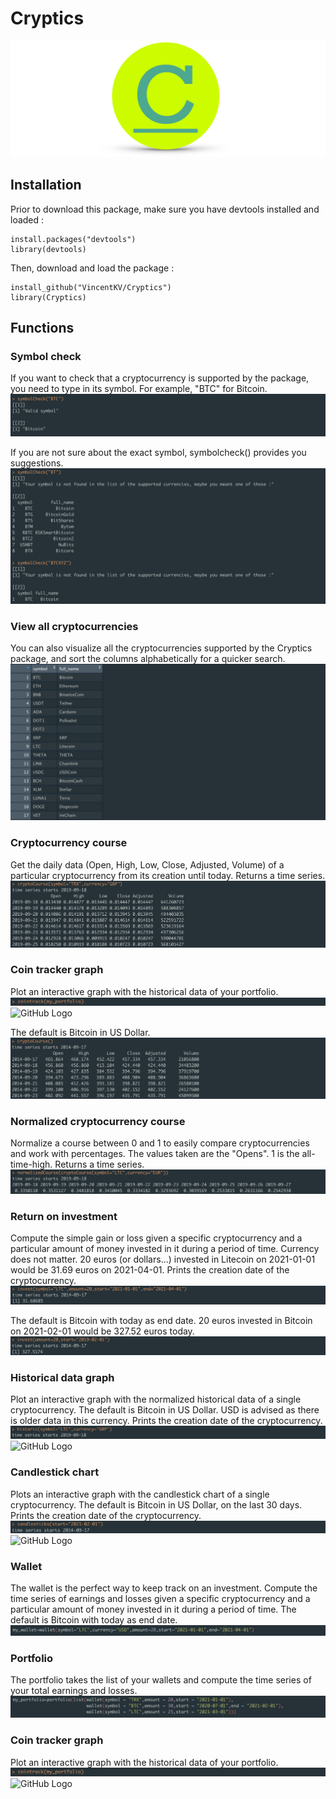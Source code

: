# Cryptics

![GitHub Logo](/images/banner.png)

## Installation
Prior to download this package, make sure you have devtools installed and loaded :
```
install.packages("devtools")
library(devtools)
```
Then, download and load the package :
```
install_github("VincentKV/Cryptics")
library(Cryptics)
```
## Functions

### Symbol check

If you want to check that a cryptocurrency is supported by the package, you need to type in its symbol. For example, "BTC" for Bitcoin. 
![GitHub Logo](/images/symbolcheck1new.png)

If you are not sure about the exact symbol, symbolcheck() provides you suggestions.
![GitHub Logo](/images/symbolcheck2new.png)

### View all cryptocurrencies

You can also visualize all the cryptocurrencies supported by the Cryptics package, and sort the columns alphabetically for a quicker search.
![GitHub Logo](/images/viewall1.png)

### Cryptocurrency course

Get the daily data (Open, High, Low, Close, Adjusted, Volume) of a particular cryptocurrency from its creation until today. Returns a time series.
![GitHub Logo](/images/cryptocourse1.png)

### Coin tracker graph

Plot an interactive graph with the historical data of your portfolio.
![GitHub Logo](/images/cointrackcommand.png)
![GitHub Logo](/images/cointrack.png)

The default is Bitcoin in US Dollar.
![GitHub Logo](/images/cryptocourse2.png)

### Normalized cryptocurrency course

Normalize a course between 0 and 1 to easily compare cryptocurrencies and work with percentages. The values taken are the "Opens". 1 is the all-time-high. Returns a time series.
![GitHub Logo](/images/normalizedcourse.png)

### Return on investment

Compute the simple gain or loss given a specific cryptocurrency and a particular amount of money invested in it during a period of time. Currency does not matter. 20 euros (or dollars...) invested in Litecoin on 2021-01-01 would be 31.69 euros on 2021-04-01. Prints the creation date of the cryptocurrency.
![GitHub Logo](/images/invest1.png)

The default is Bitcoin with today as end date. 20 euros invested in Bitcoin on 2021-02-01 would be 327.52 euros today.
![GitHub Logo](/images/invest2.png)

### Historical data graph

Plot an interactive graph with the normalized historical data of a single cryptocurrency. The default is Bitcoin in US Dollar. USD is advised as there is older data in this currency. Prints the creation date of the cryptocurrency.
![GitHub Logo](/images/historiccommand.png)
![GitHub Logo](/images/historic.png)

### Candlestick chart

Plots an interactive graph with the candlestick chart of a single cryptocurrency. The default is Bitcoin in US Dollar, on the last 30 days. Prints the creation date of the cryptocurrency.
![GitHub Logo](/images/candlestickcommand.png)
![GitHub Logo](/images/candlestick.png)

### Wallet 

The wallet is the perfect way to keep track on an investment.
Compute the time series of earnings and losses given a specific cryptocurrency and a particular amount of money invested in it during a period of time. The default is Bitcoin with today as end date. 
![GitHub Logo](/images/wallet.png)

### Portfolio

The portfolio takes the list of your wallets and compute the time series of your total earnings and losses.
![GitHub Logo](/images/portfolio.png)

### Coin tracker graph

Plot an interactive graph with the historical data of your portfolio.
![GitHub Logo](/images/cointrackcommand.png)
![GitHub Logo](/images/cointrack.png)
